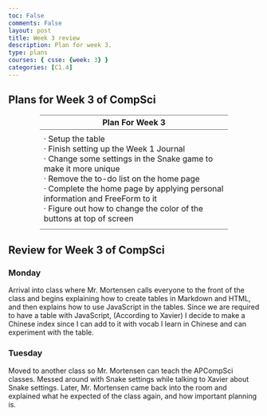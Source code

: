 ```yaml
---
toc: False
comments: False
layout: post
title: Week 3 review
description: Plan for week 3.
type: plans
courses: { csse: {week: 3} }
categories: [C1.4]
---
```


<style>
    table {
        border-collapse: collapse;
    }
    th, td {
        border: 1px solid #6e6e6e;
    }
    /* Remove the bottom border of the table rows */
    tr, td, th {
        border-left: none;
        border-right: none;
    }
table.center {
  margin-left: auto; 
  margin-right: auto;
}
</style>
## Plans for Week 3 of CompSci
<table class="center" style="width:75%">
    <tr>
        <th style="text-align:center">Plan For Week 3</th>
    </tr>
    <tr style="height:200px">
        <td><span>&#183;</span> Setup the table 
        <br><span>&#183;</span> Finish setting up the Week 1 Journal
        <br><span>&#183;</span> Change some settings in the Snake game to make it more unique
        <br><span>&#183;</span> Remove the to-do list on the home page
        <br><span>&#183;</span> Complete the home page by applying personal information and FreeForm to it
        <br><span>&#183;</span> Figure out how to change the color of the buttons at top of screen
        </td>
    </tr>
</table> 

## Review for Week 3 of CompSci

### Monday
Arrival into class where Mr. Mortensen calls everyone to the front of the class and begins explaining how to create tables in Markdown and HTML, and then explains how to use JavaScript in the tables. Since we are required to have a table with JavaScript, (According to Xavier) I decide to make a Chinese index since I can add to it with vocab I learn in Chinese and can experiment with the table.

### Tuesday
Moved to another class so Mr. Mortensen can teach the APCompSci classes. Messed around with Snake settings while talking to Xavier about Snake settings. Later, Mr. Mortensen came back into the room and explained what he expected of the class again, and how important planning is.